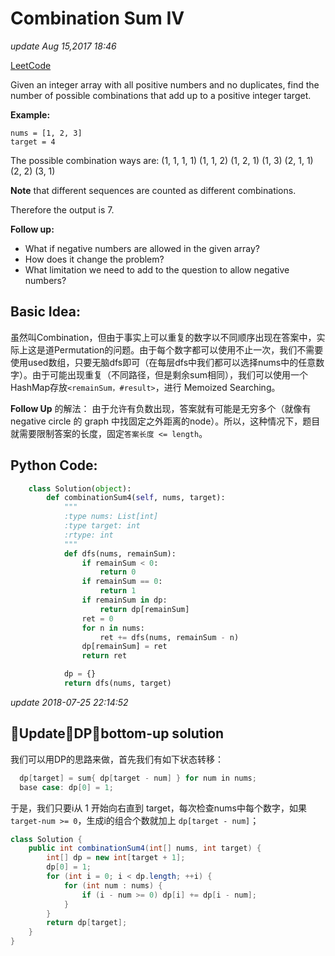 # Combination Sum IV

_update Aug 15,2017 18:46_

[LeetCode](https://leetcode.com/problems/combination-sum-iv/description/)

Given an integer array with all positive numbers and no duplicates, find the number of possible combinations that add up to a positive integer target.

**Example:**

```text
nums = [1, 2, 3]
target = 4
```

The possible combination ways are: \(1, 1, 1, 1\) \(1, 1, 2\) \(1, 2, 1\) \(1, 3\) \(2, 1, 1\) \(2, 2\) \(3, 1\)

**Note** that different sequences are counted as different combinations.

Therefore the output is 7.

**Follow up:**

* What if negative numbers are allowed in the given array?
* How does it change the problem?
* What limitation we need to add to the question to allow negative numbers?

## Basic Idea:

虽然叫Combination，但由于事实上可以重复的数字以不同顺序出现在答案中，实际上这是道Permutation的问题。由于每个数字都可以使用不止一次，我们不需要使用used数组，只要无脑dfs即可（在每层dfs中我们都可以选择nums中的任意数字）。由于可能出现重复（不同路径，但是剩余sum相同），我们可以使用一个HashMap存放`<remainSum，#result>`，进行 Memoized Searching。

**Follow Up** 的解法： 由于允许有负数出现，答案就有可能是无穷多个（就像有 negative circle 的 graph 中找固定之外距离的node）。所以，这种情况下，题目就需要限制答案的长度，固定`答案长度 <= length`。

## Python Code:

```python
    class Solution(object):
        def combinationSum4(self, nums, target):
            """
            :type nums: List[int]
            :type target: int
            :rtype: int
            """
            def dfs(nums, remainSum):
                if remainSum < 0:
                    return 0
                if remainSum == 0:
                    return 1
                if remainSum in dp:
                    return dp[remainSum]
                ret = 0
                for n in nums:
                    ret += dfs(nums, remainSum - n)
                dp[remainSum] = ret
                return ret

            dp = {}
            return dfs(nums, target)
```

_update 2018-07-25 22:14:52_

## Update：DP，bottom-up solution

我们可以用DP的思路来做，首先我们有如下状态转移：

```java
  dp[target] = sum{ dp[target - num] } for num in nums;
  base case: dp[0] = 1;
```

于是，我们只要i从 1 开始向右直到 target，每次检查nums中每个数字，如果`target-num >= 0`，生成i的组合个数就加上 `dp[target - num]`；

```java
class Solution {
    public int combinationSum4(int[] nums, int target) {
        int[] dp = new int[target + 1];
        dp[0] = 1;
        for (int i = 0; i < dp.length; ++i) {
            for (int num : nums) {
                if (i - num >= 0) dp[i] += dp[i - num];
            }
        }
        return dp[target];
    }
}
```

